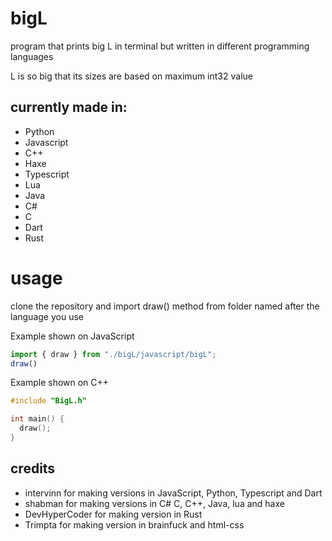 # bigL
program that prints big L in terminal but written in different programming languages

L is so big that its sizes are based on maximum int32 value

## currently made in:
* Python
* Javascript
* C++
* Haxe
* Typescript
* Lua
* Java
* C#
* C
* Dart
* Rust

# usage
clone the repository and import draw() method from folder named after the language you use

Example shown on JavaScript
```js
import { draw } from "./bigL/javascript/bigL";
draw()
```

Example shown on C++
```cpp
#include "BigL.h"

int main() {
  draw();
}
```

## credits
* intervinn for making versions in JavaScript, Python, Typescript and Dart
* shabman for making versions in C# C, C++, Java, lua and haxe
* DevHyperCoder for making version in Rust
* Trimpta for making version in brainfuck and html-css
